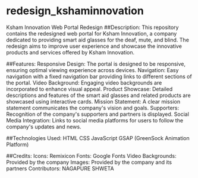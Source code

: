 # redesign_kshaminnovation
Ksham Innovation Web Portal Redesign
##Description:
This repository contains the redesigned web portal for Ksham Innovation, a company dedicated to providing smart aid glasses for the deaf, mute, and blind. The redesign aims to improve user experience and showcase the innovative products and services offered by Ksham Innovation.

##Features:
Responsive Design: The portal is designed to be responsive, ensuring optimal viewing experience across devices.
Navigation: Easy navigation with a fixed navigation bar providing links to different sections of the portal.
Video Background: Engaging video backgrounds are incorporated to enhance visual appeal.
Product Showcase: Detailed descriptions and features of the smart aid glasses and related products are showcased using interactive cards.
Mission Statement: A clear mission statement communicates the company's vision and goals.
Supporters: Recognition of the company's supporters and partners is displayed.
Social Media Integration: Links to social media platforms for users to follow the company's updates and news.

##Technologies Used:
    HTML
    CSS
    JavaScript
    GSAP (GreenSock Animation Platform)
    
##Credits:
    Icons: Remixicon
    Fonts: Google Fonts
    Video Backgrounds: Provided by the company
    Images: Provided by the company and its partners
Contributors:
NAGAPURE SHWETA 

